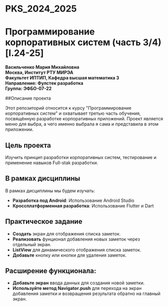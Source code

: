 # PKS_2024_2025
# Программирование корпоративных систем (часть 3/4) [I.24-25]

**Васильченко Мария Михайловна**  
**Москва, Институт РТУ МИРЭА**  
**Факультет ИПТИП, Кафедра высшая математика 3**  
**Направление: Фулстек разработка**  
**Группа: ЭФБО-07-22**

##Описание проекта

Этот репозиторий относится к курсу "Программирование корпоративных систем" и охватывает третью часть обучения, посвящённую разработке корпоративных приложений. Проект является меню для выбра, а чего именно выбрала я сама и представила в этом приложении.

## Цель проекта

Изучить принцип разработки корпоративных систем, тестирование и применение навыков Full-stak разработки.

## В рамках дисциплины

В рамках дисциплины мы будем изучать:

- **Разработка под Android**: Использование Android Studio 
- **Кроссплатформенная разработка**: Использование Flutter и Dart

## Практическое задание

- **Создать** экран для отображения списка заметок.
- **Реализовать** фунционал добавления новых заметок через отдельный экран.
- **ListView** для динамического отображения списка заметок.
- **Добавьте** кнопку или кнопки для удаления заметок.

## Расширение функционала:
- **Добавьте экран** ввода данных для создания новой заметки.
- **Используйте метод Navigator.push** для перехода на экран добавления заметки и возвращения результата обратно на главный экран.
 
